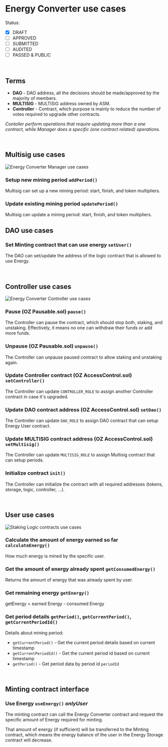 # Energy Converter use cases

Status: <br>

- [x] DRAFT
- [ ] APPROVED
- [ ] SUBMITTED
- [ ] AUDITED
- [ ] PASSED & PUBLIC

<br>

## Terms

- **DAO** - DAO address, all the decisions should be made/approved by the majority of members.
- **MULTISIG** - MULTISIG address owned by ASM.
- **Controller** - Contract, which purpose is mainly to reduce the number of votes required to upgrade other contracts.

_Contoller perform operations that require updating more than a one contract, while Manager does a specific (one contract related) operations._

<br>

## Multisig use cases

![Energy Converter Manager use cases](assets/converter_manager.png)

### Setup new mining period `addPeriod()`

Multisig can set up a new mining period: start, finish, and token multipliers.

### Update existing mining period `updatePeriod()`

Multisig can update a mining period: start, finish, and token multipliers.

## DAO use cases

### Set Minting contract that can use energy `setUser()`

The DAO can set/update the address of the logic contract that is allowed to use Energy.

<br>

## Controller use cases

![Energy Converter Controller use cases](assets/staking_controller.png)

### Pause (OZ Pausable.sol) `pause()`

The Controller can pause the contract, which should stop both, staking, and unstaking. Effectively, it means no one can withdraw their funds or add more funds.

### Unpause (OZ Pausable.sol) `unpause()`

The Controller can unpause paused contract to allow staking and unstaking again.

### Update Controller contract (OZ AccessControl.sol) `setController()`

The Controller can update `CONTROLLER_ROLE` to assign another Controller contract in case it's upgraded.

### Update DAO contract address (OZ AccessControl.sol) `setDao()`

The Controller can update `DAO_ROLE` to assign DAO contract that can setup Energy User contract.

### Update MULTISIG contract address (OZ AccessControl.sol) `setMultisig()`

The Controller can update `MULTISIG_ROLE` to assign Multisig contract that can setup periods.

### Initialize contract `init()`

The Controller can initialize the contract with all required addresses (tokens, storage, logic, controller, ...).

<br>

## User use cases

![Staking Logic contracts use cases](assets/converter_logic_uc.png)

### Calculate the amount of energy earned so far `calculateEnergy()`

How much energy is mined by the specific user.

### Get the amount of energy already spent `getConsumedEnergy()`

Returns the amount of energy that was already spent by user.

### Get remaining energy `getEnergy()`

getEnergy = earned Energy - consumed Energy

### Get period details `getPeriod()`, `getCurrentPeriod()`, `getCurrentPeriodId()`

Details about mining period:

- `getCurrentPeriod()` - Get the current period details based on current timestamp
- `getCurrentPeriodId()` - Get the current period id based on current timestamp
- `getPeriod()` - Get period data by period id `periodId`

<br>

## Minting contract interface

### Use Energy `useEnergy()` **_onlyUser_**

The minting contract can call the Energy Converter contract and request the specific amount of Energy required for minting.

That amount of energy (if sufficient) will be transferred to the Minting contract, which means the energy balance of the user in the Energy Storage contract will decrease.
